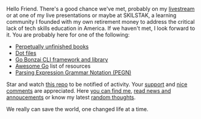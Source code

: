 Hello Friend. There's a good chance we've met, probably on my [livestream](https://linktr.ee/rwxrob) or at one of my live presentations or maybe at SKILSTAK, a learning community I founded with my own retirement money to address the critical lack of tech skills education in America. If we haven't met, I look forward to it. You are probably here for one of the following:

- [Perpetually unfinished books](https://rwxrob.github.io/books)
- [Dot files](https://github.com/rwxrob/dot)
- [Go Bonzai CLI framework and library](https://github.com/rwxrob/bonzai)
- [Awesome Go](https://github.com/rwxrob/awesome-go) list of resources
- [Parsing Expression Grammar Notation (PEGN)](https://github.io/rwxrob/pegn-spec)

Star and watch [this repo](https://github.com/rwxrob/rwxrob) to be notified of activity. Your [support](https://github.com/sponsors/rwxrob) and [nice comments](https://github.com/rwxrob/rwxrob/discussions/5) are appreciated. Here [you can find me](https://linktr.ee/rwxrob), [read news and annoucements](https://github.com/rwxrob/rwxrob/discussions/categories/announcements) or know my latest [random thoughts](https://github.com/rwxrob/rwxrob/tree/main/thoughts#readme).

We really can save the world, one changed life at a time.
